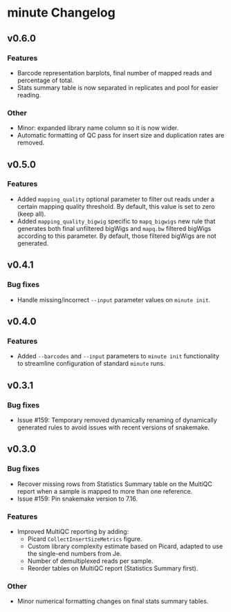 # minute Changelog

## v0.6.0

### Features

* Barcode representation barplots, final number of mapped reads and percentage
of total.
* Stats summary table is now separated in replicates and pool for easier reading.

### Other
* Minor: expanded library name column so it is now wider.
* Automatic formatting of QC pass for insert size and duplication rates are 
removed.

## v0.5.0

### Features

* Added `mapping_quality` optional parameter to filter out reads under a certain
mapping quality threshold. By default, this value is set to zero (keep all).
* Added `mapping_quality_bigwig` specific to `mapq_bigwigs` new rule that
generates both final unfiltered bigWigs and `mapq.bw` filtered bigWigs according
to this parameter. By default, those filtered bigWigs are not generated.

## v0.4.1

### Bug fixes

* Handle missing/incorrect `--input` parameter values on `minute init`.

## v0.4.0

### Features

* Added `--barcodes` and `--input` parameters to `minute init` functionality to
streamline configuration of standard `minute` runs.

## v0.3.1

### Bug fixes

* Issue #159: Temporary removed dynamically renaming of dynamically generated
rules to avoid issues with recent versions of snakemake.

## v0.3.0

### Bug fixes

* Recover missing rows from Statistics Summary table on the MultiQC report when
a sample is mapped to more than one reference.
* Issue #159: Pin snakemake version to 7.16. 

### Features

* Improved MultiQC reporting by adding:
	- Picard `CollectInsertSizeMetrics` figure.
	- Custom library complexity estimate based on Picard, adapted to use the
	single-end numbers from Je.
	- Number of demultiplexed reads per sample.
	- Reorder tables on MultiQC report (Statistics Summary first).

### Other

* Minor numerical formatting changes on final stats summary tables.
